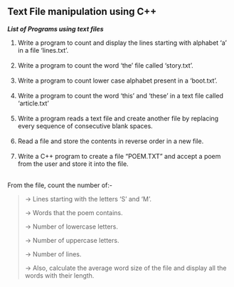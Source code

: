 <h2>Text File manipulation using C++ </h2>

***List of Programs using text files***
<ol>
<li> Write a program to count and display the lines starting with alphabet ‘a’ in a file ‘lines.txt’.</li><br>

<li>Write a program to count the word ‘the’ file called ‘story.txt’.</li><br>

<li>Write a program to count lower case alphabet present in a ‘boot.txt’.</li><br>

<li>Write a program to count the word ‘this’ and ‘these’ in a text file called ‘article.txt’</li><br>

<li>Write a program reads a text file and create another file by replacing every sequence of consecutive blank spaces.</li><br>

<li>Read a file and store the contents in reverse order in a new file.</li><br>

<li>Write a C++ program to create a file “POEM.TXT” and accept a poem from the user and store it into the file.</li><br>
</ol>

From the file, count the number of:-

> -> Lines starting with the letters ‘S’ and ‘M’.
>
> -> Words that the poem contains.
>
> -> Number of lowercase letters.
>
> -> Number of uppercase letters.
>
> -> Number of lines.
>
> -> Also, calculate the average word size of the file and display all the words with their length.
